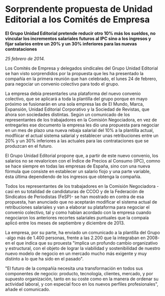 # Sorprendente propuesta de Unidad Editorial a los Comités de Empresa

**El Grupo Unidad Editorial pretende reducir otro 10% más los sueldos, no vincular los incrementos salariales futuros al IPC sino a los ingresos y fijar salarios entre un 20% y un 30% inferiores para las nuevas contrataciones**

*25 febrero de 2014.*

Los Comités de Empresa y delegados sindicales del Grupo Unidad Editorial se han visto sorprendidos por la propuesta que les ha presentado la compañía en la primera reunión que han celebrado, el lunes 24 de febrero, para negociar un convenio colectivo para todo el grupo.

La empresa debía presentarles una plataforma del nuevo convenio colectivo, que se aplicará a toda la plantilla del grupo porque en mayo próximo se fusionarán en una sola empresa las de El Mundo, Marca, Expansión, Unidad Editorial Corporativo y la Sociedad de Revistas, que ahora son sociedades distintas. Según un comunicado de los representantes de los trabajadores en la Comisión Negociadora, en vez de entregarles ese documento la empresa les dio una propuesta para negociar en un mes de plazo una nueva rebaja salarial del 10% a la plantilla actual, modfiicar el actual sistema salarial y establecer unas retribuciones entre un 20% y un 30% inferiores a las actuales para las contrataciones que se produzcan en el futuro.

El Grupo Unidad Editorial propone que, a partir de este nuevo convenio, los salarios no se revaloricen con el Índice de Precios al Consumo (IPC), comno se hace siempre en todas las empresas de España, sino con una nueva fórmula que consiste en establecer un salario fiojo y una parte variable, ésta última dependiendo de los ingresos que obtenga la compañía.

Todos los representantes de los trabajadores en la Comisión Negociadora -casi en su totalidad de candidaturas de CCOO y de la Federación de Sindicatos de Periodistas (FeSP)- se han mostrado en contra de esa propuesta, han anunciado que no aceptarán modificar el sistema actual de retribuciones salariales y van a elaborar su plataforma para negociar el convenio colectivo, tal y como habían acordado con la empresa cuando negociaron los anteriores recortes salariales puntuales que la compaía aplicó entre los meses de septiembre y diciembre de 2013.

La empresa, por su parte, ha enviado un comunicado a la plantilla del Grupo -algo más de 1.400 personas, frente a las 2.200 que la integraban en 2008- en el que indica que su prouesta "implica un profundo cambio organizativo y estructural, con el objeto de lograr la viabilidad y sostenibilidad de nuestro nuevo modelo de negocio en un mercado mucho más exigente y muy distinto a lo que ha sido en el pasado".

"El futuro de la compañía necesita una transformación en todos sus componentes de negocio: producto, tecnología, clientes, mercado, y por supuesto organización, tanto en su coste como en la manera de ordenar su actividad laboral, y con especial foco en los nuevos perfiles profesionales", añade el comunicado.
